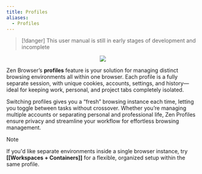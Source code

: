 ```yaml
---
title: Profiles
aliases:
  - Profiles
---
```


> [!danger]
> This user manual is still in early stages of development and incomplete

<div align="center">
	<img src="/assets/user-manual/profiles/profiles.png">
</div>

Zen Browser’s **profiles** feature is your solution for managing distinct browsing environments all within one browser. Each profile is a fully separate session, with unique cookies, accounts, settings, and history—ideal for keeping work, personal, and project tabs completely isolated.

Switching profiles gives you a “fresh” browsing instance each time, letting you toggle between tasks without crossover. Whether you’re managing multiple accounts or separating personal and professional life, Zen Profiles ensure privacy and streamline your workflow for effortless browsing management.

> [!note]
> If you'd like separate environments inside a single browser instance, try **[[Workspaces + Containers]]** for a flexible, organized setup within the same profile.




